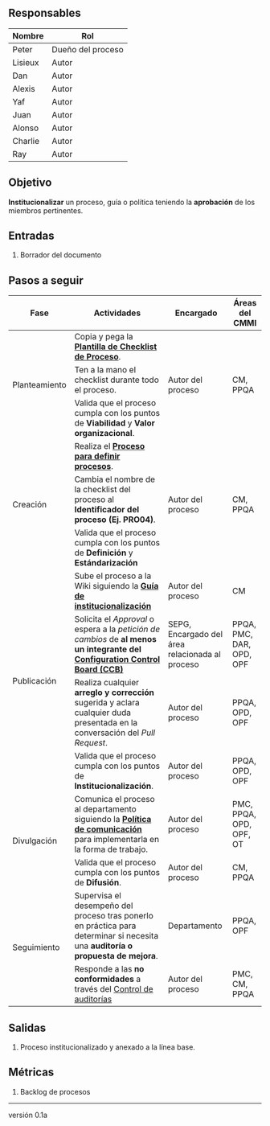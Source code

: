 ## Responsables
| Nombre  | Rol   |
|---------|-------|
| Peter   | Dueño del proceso |
| Lisieux   | Autor |
| Dan  | Autor |
| Alexis   | Autor |
| Yaf   | Autor |
| Juan   | Autor |
| Alonso   | Autor |
| Charlie   | Autor |
| Ray   | Autor |

## Objetivo
__Institucionalizar__ un proceso, guía o política teniendo la __aprobación__ de los miembros pertinentes.

## Entradas
1. Borrador del documento

## Pasos a seguir
<table>
  <thead>
    <tr>
      <th>Fase</th>
      <th>Actividades</th>
      <th>Encargado</th>
      <th>Áreas del CMMI</th>
    </tr>
  </thead>
  <tbody>
    <tr>
      <td rowspan="3">Planteamiento</td>
      <td>Copia y pega la <a href="https://docs.google.com/spreadsheets/d/1QJwNEmHbWxy-EtVOlrlfLJfTQPJb6k8ikunp39Yk8-Y/edit#gid=0"><b> Plantilla de Checklist de Proceso</a></b>.</td>
      <td rowspan="3">Autor del proceso</td>
      <td rowspan="3">CM, PPQA</td>
    </tr>
    <tr>
      <td>Ten a la mano el checklist durante todo el proceso.</td>
    </tr>
    <tr>
      <td>Valida que el proceso cumpla con los puntos de <b>Viabilidad </b> y <b>Valor organizacional</b>.</td>
    </tr>
    <tr>
      <td rowspan="3">Creación</td>
      <td>Realiza el <a href="https://github.com/novaDepto/Nova/wiki/Proceso-para-definir-un-proceso"><b>Proceso para definir procesos</b></a>.</td>
      <td rowspan="3">Autor del proceso</td>
      <td rowspan="3">CM, PPQA</td>
    </tr>
    <tr>
      <td>Cambia el nombre de la checklist del proceso al <b>Identificador del proceso (Ej. PRO04)</b>.</td>
    </tr>
    <tr>
      <td>Valida que el proceso cumpla con los puntos de <b>Definición</b> y <b>Estándarización  </b> </td>
    </tr>
    <tr>
      <td rowspan="4">Publicación</td>
      <td>Sube el proceso a la Wiki siguiendo la <a href="https://github.com/novaDepto/Nova/wiki/Guía-para-institucionalizar-procesos-guías-políticas"><b>Guía de institucionalización</b></a></td>
      <td>Autor del proceso</td>
      <td>CM</td>
    </tr>
    <tr>
      <td>Solicita el <em>Approval</em> o espera a la <em>petición de cambios</em> de <b>al menos un integrante<b/> del <a href="https://github.com/novaDepto/Nova/wiki/Politica-de-Configuration-Control-Board">Configuration Control Board (CCB)</a></td>
      <td>SEPG, Encargado del área relacionada al proceso</td>
      <td>PPQA, PMC, DAR, OPD, OPF</td>
    </tr>
    <tr>
      <td>Realiza cualquier <b>arreglo y corrección</b> sugerida y aclara cualquier duda presentada en la conversación del <em>Pull Request</em>.</td>
      <td>Autor del proceso</td>
      <td>PPQA, OPD, OPF</td>
    </tr>
    <tr>
      <td>Valida que el proceso cumpla con los puntos de <b>Institucionalización</b>.</td>
      <td>Autor del proceso</td>
      <td>PPQA, OPD, OPF</td>
    </tr>
    <tr>
      <td rowspan="2">Divulgación</td>
      <td>Comunica el proceso al departamento siguiendo la <a href="https://github.com/novaDepto/Nova/wiki/Politica-de-Comunicacion"><b>Política de comunicación</b></a> para implementarla en la forma de trabajo.</td>
      <td>Autor del proceso</td>
      <td>PMC, PPQA, OPD, OPF, OT</td>
    </tr>
    <tr>
      <td>Valida que el proceso cumpla con los puntos de <b>Difusión</b>.</td>
      <td>Autor del proceso</td>
      <td>CM, PPQA</td>
    </tr>
    <tr>
      <td rowspan="3">Seguimiento</td>
      <td>Supervisa el desempeño del proceso tras ponerlo en práctica para determinar si necesita una <b>auditoría o propuesta de mejora</b>.</td>
      <td>Departamento</td>
      <td>PPQA, OPF</td>
    </tr>
    <tr>
      <td>Responde a las <b>no conformidades </b> a través del <a href="https://docs.google.com/spreadsheets/d/1XoZIS9bOkvG00JPGWq24f4WuB-bdESkBypvnKAiDHEM/edit#gid=1693231540">Control de auditorías </a> </td>
      <td>Autor del proceso</td>
      <td>PMC, CM, PPQA</td>
    </tr>
  </tbody>
</table>

## Salidas
1. Proceso institucionalizado y anexado a la línea base.

## Métricas
1. Backlog de procesos

***
versión 0.1a